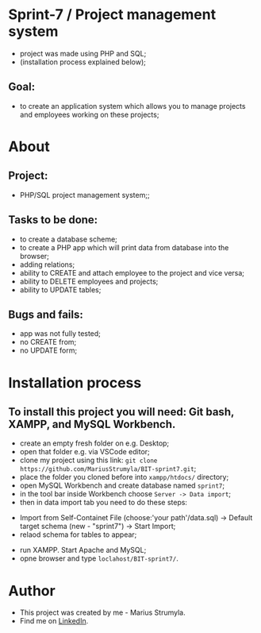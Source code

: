 # Sprint-7 / Project management system

- project was made using PHP and SQL;
- (installation process explained below);

## Goal:

- to create an application system which allows you to manage projects and employees working on these projects;

# About

## Project:

- PHP/SQL project management system;;

## Tasks to be done:

- to create a database scheme;
- to create a PHP app which will print data from database into the browser;
- adding relations;
- ability to CREATE and attach employee to the project and vice versa;
- ability to DELETE employees and projects;
- ability to UPDATE tables;

## Bugs and fails:

- app was not fully tested;
- no CREATE from;
- no UPDATE form;

# Installation process

## To install this project you will need: Git bash, XAMPP, and MySQL Workbench.

- create an empty fresh folder on e.g. Desktop;
- open that folder e.g. via VSCode editor;
- clone my project using this link: `git clone https://github.com/MariusStrumyla/BIT-sprint7.git`;
- place the folder you cloned before into `xampp/htdocs/` directory;
- open MySQL Workbench and create database named `sprint7`;
- in the tool bar inside Workbench choose `Server -> Data import`;
- then in data import tab you need to do these steps:

* Import from Self-Containet File (choose:'your path'/data.sql) -> Default target schema (new - "sprint7") -> Start Import;
* relaod schema for tables to appear;

- run XAMPP. Start Apache and MySQL;
- opne browser and type `loclahost/BIT-sprint7/`.

# Author

- This project was created by me - Marius Strumyla.
- Find me on [LinkedIn](https://www.linkedin.com/in/marius-strumyla-88b107217/).
